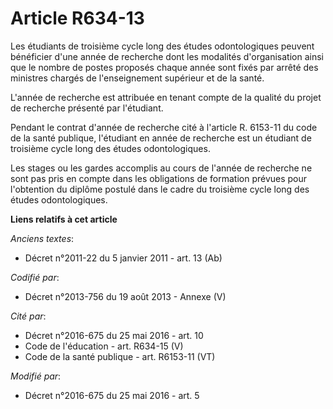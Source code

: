 # Article R634-13

Les étudiants de troisième cycle long des études odontologiques peuvent bénéficier d'une année de recherche dont les
modalités d'organisation ainsi que le nombre de postes proposés chaque année sont fixés par arrêté des ministres chargés de
l'enseignement supérieur et de la santé. 

L'année de recherche est attribuée en tenant compte de la qualité du projet de recherche présenté par l'étudiant. 

Pendant le contrat d'année de recherche cité à l'article R. 6153-11 du code de la santé publique, l'étudiant en année de
recherche est un étudiant de troisième cycle long des études odontologiques. 

Les stages ou les gardes accomplis au cours de l'année de recherche ne sont pas pris en compte dans les obligations de
formation prévues pour l'obtention du diplôme postulé dans le cadre du troisième cycle long des études odontologiques.

**Liens relatifs à cet article**

_Anciens textes_:

  - Décret n°2011-22 du 5 janvier 2011 - art. 13 (Ab)

_Codifié par_:

  - Décret n°2013-756 du 19 août 2013 -  Annexe (V)

_Cité par_:

  - Décret n°2016-675 du 25 mai 2016 - art. 10
  - Code de l'éducation - art. R634-15 (V)
  - Code de la santé publique - art. R6153-11 (VT)

_Modifié par_:

  - Décret n°2016-675 du 25 mai 2016 - art. 5
